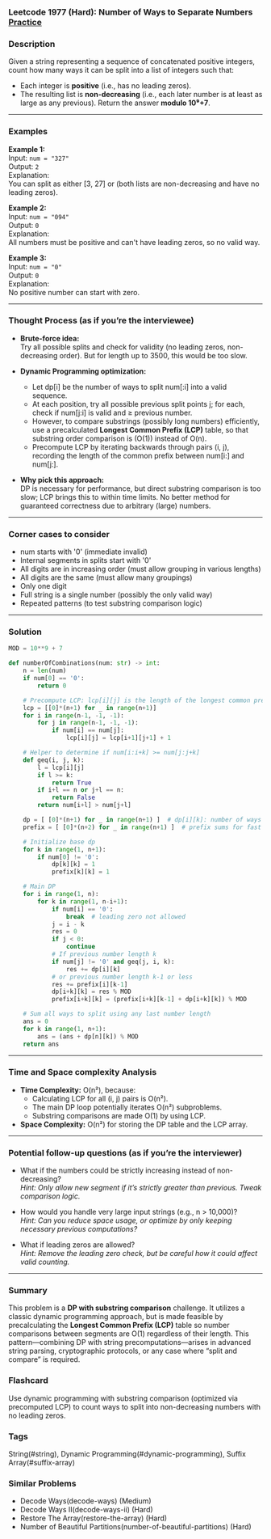 ### Leetcode 1977 (Hard): Number of Ways to Separate Numbers [Practice](https://leetcode.com/problems/number-of-ways-to-separate-numbers)

### Description  
Given a string representing a sequence of concatenated positive integers, count how many ways it can be split into a list of integers such that:
- Each integer is **positive** (i.e., has no leading zeros).
- The resulting list is **non-decreasing** (i.e., each later number is at least as large as any previous).
Return the answer **modulo 10⁹+7**.

---

### Examples  

**Example 1:**  
Input: `num = "327"`  
Output: `2`  
Explanation:  
You can split as either [3, 27] or  (both lists are non-decreasing and have no leading zeros).

**Example 2:**  
Input: `num = "094"`  
Output: `0`  
Explanation:  
All numbers must be positive and can't have leading zeros, so no valid way.

**Example 3:**  
Input: `num = "0"`  
Output: `0`  
Explanation:  
No positive number can start with zero.

---

### Thought Process (as if you’re the interviewee)  

- **Brute-force idea:**  
  Try all possible splits and check for validity (no leading zeros, non-decreasing order). But for length up to 3500, this would be too slow.

- **Dynamic Programming optimization:**  
  - Let dp[i] be the number of ways to split num[:i] into a valid sequence.
  - At each position, try all possible previous split points j; for each, check if num[j:i] is valid and ≥ previous number.
  - However, to compare substrings (possibly long numbers) efficiently, use a precalculated **Longest Common Prefix (LCP)** table, so that substring order comparison is \(O(1)\) instead of O(n).
  - Precompute LCP by iterating backwards through pairs (i, j), recording the length of the common prefix between num[i:] and num[j:].

- **Why pick this approach:**  
  DP is necessary for performance, but direct substring comparison is too slow; LCP brings this to within time limits. No better method for guaranteed correctness due to arbitrary (large) numbers.

---

### Corner cases to consider  
- num starts with '0' (immediate invalid)
- Internal segments in splits start with '0'
- All digits are in increasing order (must allow grouping in various lengths)
- All digits are the same (must allow many groupings)
- Only one digit
- Full string is a single number (possibly the only valid way)
- Repeated patterns (to test substring comparison logic)

---

### Solution

```python
MOD = 10**9 + 7

def numberOfCombinations(num: str) -> int:
    n = len(num)
    if num[0] == '0':
        return 0

    # Precompute LCP: lcp[i][j] is the length of the longest common prefix of num[i:] and num[j:]
    lcp = [[0]*(n+1) for _ in range(n+1)]
    for i in range(n-1, -1, -1):
        for j in range(n-1, -1, -1):
            if num[i] == num[j]:
                lcp[i][j] = lcp[i+1][j+1] + 1

    # Helper to determine if num[i:i+k] >= num[j:j+k]
    def geq(i, j, k):
        l = lcp[i][j]
        if l >= k:
            return True
        if i+l == n or j+l == n:
            return False
        return num[i+l] > num[j+l]

    dp = [ [0]*(n+1) for _ in range(n+1) ]  # dp[i][k]: number of ways to partition first i digits, ending with segment of length k
    prefix = [ [0]*(n+2) for _ in range(n+1) ]  # prefix sums for fast range sum: prefix[i][k] = sum(dp[i][1..k])

    # Initialize base dp
    for k in range(1, n+1):
        if num[0] != '0':
            dp[k][k] = 1
            prefix[k][k] = 1

    # Main DP
    for i in range(1, n):
        for k in range(1, n-i+1):
            if num[i] == '0':
                break  # leading zero not allowed
            j = i - k
            res = 0
            if j < 0:
                continue
            # If previous number length k
            if num[j] != '0' and geq(j, i, k):
                res += dp[i][k]
            # or previous number length k-1 or less
            res += prefix[i][k-1]
            dp[i+k][k] = res % MOD
            prefix[i+k][k] = (prefix[i+k][k-1] + dp[i+k][k]) % MOD

    # Sum all ways to split using any last number length
    ans = 0
    for k in range(1, n+1):
        ans = (ans + dp[n][k]) % MOD
    return ans
```

---

### Time and Space complexity Analysis  

- **Time Complexity:** O(n²), because:
  - Calculating LCP for all (i, j) pairs is O(n²).
  - The main DP loop potentially iterates O(n²) subproblems.
  - Substring comparisons are made O(1) by using LCP.
- **Space Complexity:** O(n²) for storing the DP table and the LCP array.

---

### Potential follow-up questions (as if you’re the interviewer)  

- What if the numbers could be strictly increasing instead of non-decreasing?  
  *Hint: Only allow new segment if it’s strictly greater than previous. Tweak comparison logic.*

- How would you handle very large input strings (e.g., n > 10,000)?  
  *Hint: Can you reduce space usage, or optimize by only keeping necessary previous computations?*

- What if leading zeros are allowed?  
  *Hint: Remove the leading zero check, but be careful how it could affect valid counting.*

---

### Summary
This problem is a **DP with substring comparison** challenge. It utilizes a classic dynamic programming approach, but is made feasible by precalculating the **Longest Common Prefix (LCP)** table so number comparisons between segments are O(1) regardless of their length. This pattern—combining DP with string precomputations—arises in advanced string parsing, cryptographic protocols, or any case where “split and compare” is required.


### Flashcard
Use dynamic programming with substring comparison (optimized via precomputed LCP) to count ways to split into non-decreasing numbers with no leading zeros.

### Tags
String(#string), Dynamic Programming(#dynamic-programming), Suffix Array(#suffix-array)

### Similar Problems
- Decode Ways(decode-ways) (Medium)
- Decode Ways II(decode-ways-ii) (Hard)
- Restore The Array(restore-the-array) (Hard)
- Number of Beautiful Partitions(number-of-beautiful-partitions) (Hard)